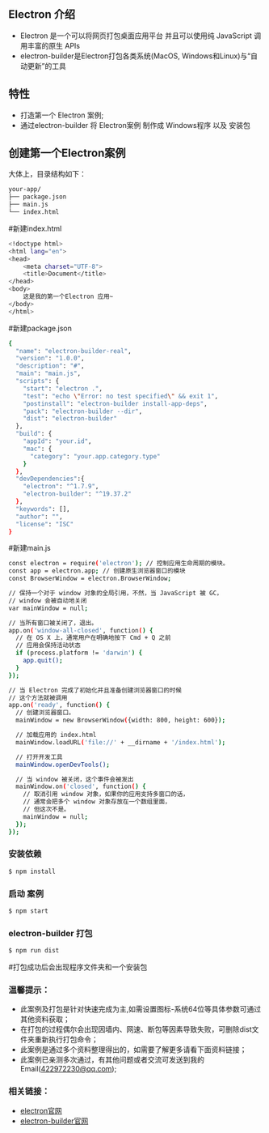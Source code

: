 ## Electron 介绍
- Electron 是一个可以将网页打包桌面应用平台 并且可以使用纯 JavaScript 调用丰富的原生 APIs
- electron-builder是Electron打包各类系统(MacOS, Windows和Linux)与“自动更新”的工具

## 特性
- 打造第一个 Electron 案例;
- 通过electron-builder 将 Electron案例 制作成 Windows程序 以及 安装包

## 创建第一个Electron案例

大体上，目录结构如下：
```bash
your-app/
├── package.json
├── main.js
└── index.html
```

#新建index.html

```bash
<!doctype html>
<html lang="en">
<head>
	<meta charset="UTF-8">
	<title>Document</title>
</head>
<body>
	这是我的第一个Electron 应用~
</body>
</html>
```


#新建package.json

```bash
{
  "name": "electron-builder-real",
  "version": "1.0.0",
  "description": "#",
  "main": "main.js",
  "scripts": {
    "start": "electron .",
    "test": "echo \"Error: no test specified\" && exit 1",
    "postinstall": "electron-builder install-app-deps",
    "pack": "electron-builder --dir",
    "dist": "electron-builder"
  },
  "build": {
    "appId": "your.id",
    "mac": {
      "category": "your.app.category.type"
    }
  },
  "devDependencies":{
    "electron": "^1.7.9",
    "electron-builder": "^19.37.2"
  },
  "keywords": [],
  "author": "",
  "license": "ISC"
}
```
#新建main.js

```bash
const electron = require('electron'); // 控制应用生命周期的模块。
const app = electron.app; // 创建原生浏览器窗口的模块
const BrowserWindow = electron.BrowserWindow;

// 保持一个对于 window 对象的全局引用，不然，当 JavaScript 被 GC，
// window 会被自动地关闭
var mainWindow = null;

// 当所有窗口被关闭了，退出。
app.on('window-all-closed', function() {
  // 在 OS X 上，通常用户在明确地按下 Cmd + Q 之前
  // 应用会保持活动状态
  if (process.platform != 'darwin') {
    app.quit();
  }
});

// 当 Electron 完成了初始化并且准备创建浏览器窗口的时候
// 这个方法就被调用
app.on('ready', function() {
  // 创建浏览器窗口。
  mainWindow = new BrowserWindow({width: 800, height: 600});

  // 加载应用的 index.html
  mainWindow.loadURL('file://' + __dirname + '/index.html');

  // 打开开发工具
  mainWindow.openDevTools();

  // 当 window 被关闭，这个事件会被发出
  mainWindow.on('closed', function() {
    // 取消引用 window 对象，如果你的应用支持多窗口的话，
    // 通常会把多个 window 对象存放在一个数组里面，
    // 但这次不是。
    mainWindow = null;
  });
});
```

### 安装依赖
```bash
$ npm install
```

### 启动 案例
```bash
$ npm start
```

### electron-builder 打包
```bash
$ npm run dist
```
#打包成功后会出现程序文件夹和一个安装包

### 温馨提示：
- 此案例及打包是针对快速完成为主,如需设置图标-系统64位等具体参数可通过其他资料获取；
- 在打包的过程偶尔会出现因墙内、网速、断包等因素导致失败，可删除dist文件夹重新执行打包命令；
- 此案例是通过多个资料整理得出的，如需要了解更多请看下面资料链接；
- 此案例已亲测多次通过，有其他问题或者交流可发送到我的Email(422972230@qq.com);

### 相关链接：
- [electron官网](https://electron.atom.io)
- [electron-builder官网](https://www.npmjs.com/package/electron-builder)

